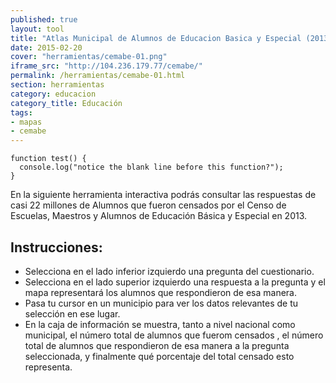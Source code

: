 ```yaml
--- 
published: true 
layout: tool 
title: "Atlas Municipal de Alumnos de Educacion Basica y Especial (2013)" 
date: 2015-02-20 
cover: "herramientas/cemabe-01.png" 
iframe_src: "http://104.236.179.77/cemabe/" 
permalink: /herramientas/cemabe-01.html 
section: herramientas 
category: educacion 
category_title: Educación 
tags: 
- mapas 
- cemabe 
---
```


```
function test() {
  console.log("notice the blank line before this function?");
}
```
<p>En la siguiente herramienta interactiva podrás consultar las respuestas de casi 22 millones de Alumnos que fueron censados por el Censo de Escuelas, Maestros y Alumnos de Educación Básica y Especial en 2013.</p> <h2>Instrucciones:</h2> <ul> <li>Selecciona en el lado inferior izquierdo una pregunta del cuestionario.</li> <li>Selecciona en el lado superior izquierdo una respuesta a la pregunta y el mapa representará los alumnos que respondieron de esa manera.</li> <li>Pasa tu cursor en un municipio para ver los datos relevantes de tu selección en ese lugar. </li>
<li>En la caja de información se muestra, tanto a nivel nacional como municipal, el número total de alumnos que fuerom censados , el número total de alumnos que respondieron de esa manera a la pregunta seleccionada, y finalmente qué porcentaje del total censado esto representa.</li> </ul> 
